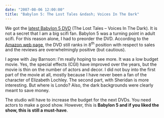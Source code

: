 ```yaml
---
date: "2007-08-06 12:00:00"
title: "Babylon 5: The Lost Tales &ndash; Voices In The Dark"
---
```




We got the [latest Babylon 5 DVD](https://www.amazon.com/gp/product/B000PHX8RA?ie=UTF8&#038;tag=daniellemires-20&#038;linkCode=as2&#038;camp=211189&#038;creative=374929&#038;creativeASIN=B000PHX8RA) (The Lost Tales &#8211; Voices In The Dark). It is not a secret that I am a big scifi fan. Babylon 5 was a turning point in adult scifi. For this reason alone, I had to preorder the DVD. According to the [Amazon web page](https://www.amazon.com/gp/product/B000PHX8RA?ie=UTF8&#038;tag=daniellemires-20&#038;linkCode=as2&#038;camp=211189&#038;creative=374929&#038;creativeASIN=B000PHX8RA), the DVD still ranks in 8<sup>th</sup> position with respect to sales and the reviews are overwhelmingly positive (but cautious).

I agree with Jay Barnson: I&rsquo;m really hoping to see more. It was a low budget movie. Yes, the special effects (CGI) have improved over the years, but the movie is thin on the number of actors and decor. I did not buy into the first part of the movie at all, mostly because I have never been a fan of the character of Elizabeth Lochley. The second part, with Sheridan is more interesting. But where is Londo? Also, the dark backgrounds were clearly meant to save money.

The studio will have to increase the budget for the next DVDs. You need actors to make a good show. However, this is __Babylon 5 and if you liked the show, this is still a must-have__.

